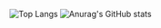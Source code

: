 ![Top Langs](https://github-readme-stats.vercel.app/api/top-langs/?username=dariukyy&layout=compact)
![Anurag's GitHub stats](https://github-readme-stats.vercel.app/api?username=dariukyy&show_icons=true&bg_color=00000000)

